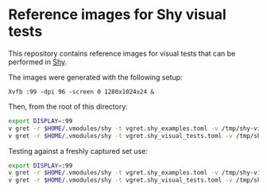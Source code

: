 # Reference images for Shy visual tests

This repository contains reference images for visual tests that can be performed in [Shy](https://github.com/Larpon/shy).

The images were generated with the following setup:

`Xvfb :99 -dpi 96 -screen 0 1280x1024x24 &`

Then, from the root of this directory:
```bash
export DISPLAY=:99
v gret -r $HOME/.vmodules/shy -t vgret.shy_examples.toml -v /tmp/shy-visual-tests
v gret -r $HOME/.vmodules/shy -t vgret.shy_visual_tests.toml -v /tmp/shy-visual-tests
```

Testing against a freshly captured set use:

```bash
export DISPLAY=:99
v gret -r $HOME/.vmodules/shy -t vgret.shy_examples.toml -v /tmp/shy-visual-tests ./
v gret -r $HOME/.vmodules/shy -t vgret.shy_visual_tests.toml -v /tmp/shy-visual-tests ./
```
